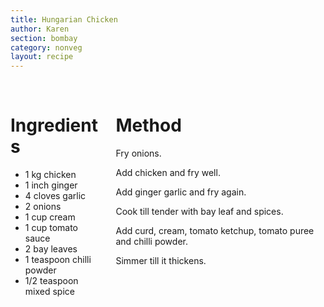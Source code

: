 ```yaml
---
title: Hungarian Chicken
author: Karen
section: bombay
category: nonveg
layout: recipe
---
```



<br>
<div class='columns'> <div class='column is-one-third p-3' markdown='1'>

# Ingredients

* 1 kg chicken
* 1 inch ginger
* 4 cloves garlic
* 2 onions
* 1 cup cream
* 1 cup tomato sauce
* 2 bay leaves
* 1 teaspoon chilli powder
* 1/2 teaspoon mixed spice



</div> <div class='column is-two-thirds p-3' markdown='1'>

# Method

Fry onions.

Add chicken and fry well.

Add ginger garlic and fry again.

Cook till tender with bay leaf and spices.

Add curd, cream, tomato ketchup, tomato puree and chilli powder.

Simmer till it thickens.

</div> </div>
